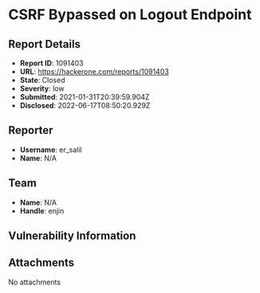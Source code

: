 # CSRF Bypassed on Logout Endpoint

## Report Details
- **Report ID**: 1091403
- **URL**: https://hackerone.com/reports/1091403
- **State**: Closed
- **Severity**: low
- **Submitted**: 2021-01-31T20:39:59.904Z
- **Disclosed**: 2022-06-17T08:50:20.929Z

## Reporter
- **Username**: er_salil
- **Name**: N/A

## Team
- **Name**: N/A
- **Handle**: enjin

## Vulnerability Information


## Attachments
No attachments
